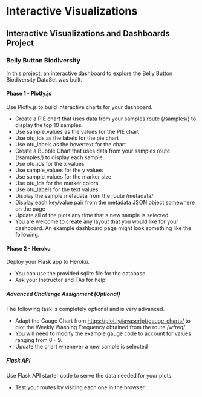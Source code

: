 # Interactive Visualizations

## Interactive Visualizations and Dashboards Project

### Belly Button Biodiversity

In this project, an interactive dashboard to explore the Belly Button Biodiversity DataSet was built.

#### Phase 1 - Plotly.js

Use Plotly.js to build interactive charts for your dashboard.
- Create a PIE chart that uses data from your samples route (/samples/<sample>) to display the top 10 samples.
 - Use sample_values as the values for the PIE chart
 - Use otu_ids as the labels for the pie chart
 - Use otu_labels as the hovertext for the chart
- Create a Bubble Chart that uses data from your samples route (/samples/<sample>) to display each sample.
 - Use otu_ids for the x values
 - Use sample_values for the y values
 - Use sample_values for the marker size
 - Use otu_ids for the marker colors
 - Use otu_labels for the text values
- Display the sample metadata from the route /metadata/<sample>
 - Display each key/value pair from the metadata JSON object somewhere on the page
- Update all of the plots any time that a new sample is selected.
- You are welcome to create any layout that you would like for your dashboard. An example dashboard page might look something like the following.

#### Phase 2 - Heroku

Deploy your Flask app to Heroku.
- You can use the provided sqlite file for the database.
- Ask your Instructor and TAs for help!

##### Advanced Challenge Assignment (Optional)

The following task is completely optional and is very advanced.

- Adapt the Gauge Chart from https://plot.ly/javascript/gauge-charts/ to plot the Weekly Washing Frequency obtained from the route /wfreq/<sample>
- You will need to modify the example gauge code to account for values ranging from 0 - 9.
- Update the chart whenever a new sample is selected

##### Flask API

Use Flask API starter code to serve the data needed for your plots.

- Test your routes by visiting each one in the browser.
